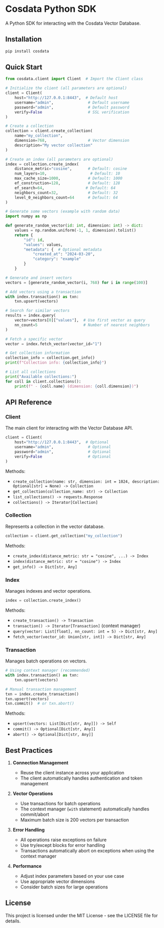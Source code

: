 # Cosdata Python SDK

A Python SDK for interacting with the Cosdata Vector Database.

## Installation

```bash
pip install cosdata
```

## Quick Start

```python
from cosdata.client import Client  # Import the Client class

# Initialize the client (all parameters are optional)
client = Client(
    host="http://127.0.0.1:8443",  # Default host
    username="admin",               # Default username
    password="admin",               # Default password
    verify=False                    # SSL verification
)

# Create a collection
collection = client.create_collection(
    name="my_collection",
    dimension=768,                  # Vector dimension
    description="My vector collection"
)

# Create an index (all parameters are optional)
index = collection.create_index(
    distance_metric="cosine",       # Default: cosine
    num_layers=10,                   # Default: 10
    max_cache_size=1000,            # Default: 1000
    ef_construction=128,            # Default: 128
    ef_search=64,                  # Default: 64
    neighbors_count=32,             # Default: 32
    level_0_neighbors_count=64      # Default: 64
)

# Generate some vectors (example with random data)
import numpy as np

def generate_random_vector(id: int, dimension: int) -> dict:
    values = np.random.uniform(-1, 1, dimension).tolist()
    return {
        "id": id,
        "values": values,
        "metadata": {  # Optional metadata
            "created_at": "2024-03-20",
            "category": "example"
        }
    }

# Generate and insert vectors
vectors = [generate_random_vector(i, 768) for i in range(100)]

# Add vectors using a transaction
with index.transaction() as txn:
    txn.upsert(vectors)

# Search for similar vectors
results = index.query(
    vector=vectors[0]["values"],  # Use first vector as query
    nn_count=5                    # Number of nearest neighbors
)

# Fetch a specific vector
vector = index.fetch_vector(vector_id="1")

# Get collection information
collection_info = collection.get_info()
print(f"Collection info: {collection_info}")

# List all collections
print("Available collections:")
for coll in client.collections():
    print(f" - {coll.name} (dimension: {coll.dimension})")
```

## API Reference

### Client

The main client for interacting with the Vector Database API.

```python
client = Client(
    host="http://127.0.0.1:8443",  # Optional
    username="admin",               # Optional
    password="admin",               # Optional
    verify=False                    # Optional
)
```

Methods:
- `create_collection(name: str, dimension: int = 1024, description: Optional[str] = None) -> Collection`
- `get_collection(collection_name: str) -> Collection`
- `list_collections() -> requests.Response`
- `collections() -> Iterator[Collection]`

### Collection

Represents a collection in the vector database.

```python
collection = client.get_collection("my_collection")
```

Methods:
- `create_index(distance_metric: str = "cosine", ...) -> Index`
- `index(distance_metric: str = "cosine") -> Index`
- `get_info() -> Dict[str, Any]`

### Index

Manages indexes and vector operations.

```python
index = collection.create_index()
```

Methods:
- `create_transaction() -> Transaction`
- `transaction() -> Iterator[Transaction]` (context manager)
- `query(vector: List[float], nn_count: int = 5) -> Dict[str, Any]`
- `fetch_vector(vector_id: Union[str, int]) -> Dict[str, Any]`

### Transaction

Manages batch operations on vectors.

```python
# Using context manager (recommended)
with index.transaction() as txn:
    txn.upsert(vectors)

# Manual transaction management
txn = index.create_transaction()
txn.upsert(vectors)
txn.commit()  # or txn.abort()
```

Methods:
- `upsert(vectors: List[Dict[str, Any]]) -> Self`
- `commit() -> Optional[Dict[str, Any]]`
- `abort() -> Optional[Dict[str, Any]]`

## Best Practices

1. **Connection Management**
   - Reuse the client instance across your application
   - The client automatically handles authentication and token management

2. **Vector Operations**
   - Use transactions for batch operations
   - The context manager (`with` statement) automatically handles commit/abort
   - Maximum batch size is 200 vectors per transaction

3. **Error Handling**
   - All operations raise exceptions on failure
   - Use try/except blocks for error handling
   - Transactions automatically abort on exceptions when using the context manager

4. **Performance**
   - Adjust index parameters based on your use case
   - Use appropriate vector dimensions
   - Consider batch sizes for large operations

## License

This project is licensed under the MIT License - see the LICENSE file for details.